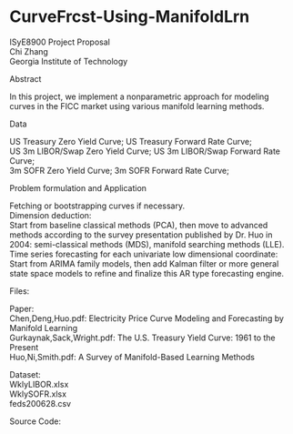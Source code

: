 # CurveFrcst-Using-ManifoldLrn
ISyE8900 Project Proposal  
Chi Zhang  
Georgia Institute of Technology  

Abstract

In this project, we implement a nonparametric approach for modeling curves in the FICC market using various manifold learning methods.  

Data  

US Treasury Zero Yield Curve; US Treasury Forward Rate Curve;  
US 3m LIBOR/Swap Zero Yield Curve; US 3m LIBOR/Swap Forward Rate Curve;  
3m SOFR Zero Yield Curve; 3m SOFR Forward Rate Curve;  

Problem formulation and Application  

Fetching or bootstrapping curves if necessary.  
Dimension deduction:  
Start from baseline classical methods (PCA), then move to advanced methods according to the survey presentation published by Dr. Huo in 2004: semi-classical methods (MDS), manifold searching methods (LLE).  
Time series forecasting for each univariate low dimensional coordinate:  
Start from ARIMA family models, then add Kalman filter or more general state space models to refine and finalize this AR type forecasting engine.  

Files:  

Paper:  
Chen,Deng,Huo.pdf: Electricity Price Curve Modeling and Forecasting by Manifold Learning  
Gurkaynak,Sack,Wright.pdf: The U.S. Treasury Yield Curve: 1961 to the Present  
Huo,Ni,Smith.pdf: A Survey of Manifold-Based Learning Methods  

Dataset:  
WklyLIBOR.xlsx  
WklySOFR.xlsx  
feds200628.csv  

Source Code:  
